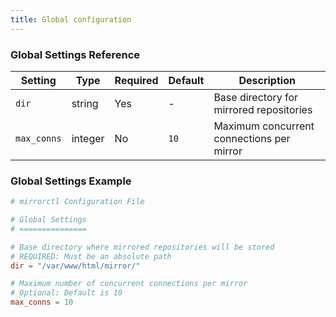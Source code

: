 ```yaml
---
title: Global configuration
---
```


### Global Settings Reference

| Setting | Type | Required | Default | Description |
|---------|------|----------|---------|-------------|
| `dir` | string | Yes | - | Base directory for mirrored repositories |
| `max_conns` | integer | No | `10` | Maximum concurrent connections per mirror |

### Global Settings Example

```toml
# mirrorctl Configuration File

# Global Settings
# ===============

# Base directory where mirrored repositories will be stored
# REQUIRED: Must be an absolute path
dir = "/var/www/html/mirror/"

# Maximum number of concurrent connections per mirror
# Optional: Default is 10
max_conns = 10
```
